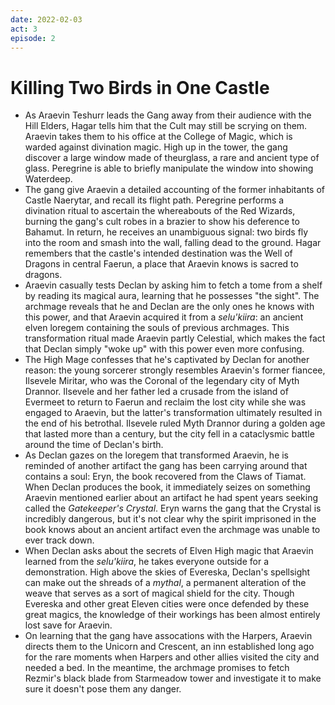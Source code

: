 ```yaml
---
date: 2022-02-03
act: 3
episode: 2 
---
```

# Killing Two Birds in One Castle
- As Araevin Teshurr leads the Gang away from their audience with the Hill Elders, Hagar tells him that the Cult may still be scrying on them. Araevin takes them to his office at the College of Magic, which is warded against divination magic. High up in the tower, the gang discover a large window made of theurglass, a rare and ancient type of glass. Peregrine is able to briefly manipulate the window into showing Waterdeep.
- The gang give Araevin a detailed accounting of the former inhabitants of Castle Naerytar, and recall its flight path. Peregrine performs a divination ritual to ascertain the whereabouts of the Red Wizards, burning the gang's cult robes in a brazier to show his deference to Bahamut. In return, he receives an unambiguous signal: two birds fly into the room and smash into the wall, falling dead to the ground. Hagar remembers that the castle's intended destination was the Well of Dragons in central Faerun, a place that Araevin knows is sacred to dragons.
- Araevin casually tests Declan by asking him to fetch a tome from a shelf by reading its magical aura, learning that he possesses "the sight". The archmage reveals that he and Declan are the only ones he knows with this power, and that Araevin acquired it from a *selu'kiira*: an ancient elven loregem containing the souls of previous archmages. This transformation ritual made Araevin partly Celestial, which makes the fact that Declan simply "woke up" with this power even more confusing.
- The High Mage confesses that he's captivated by Declan for another reason: the young sorcerer strongly resembles Araevin's former fiancee, Ilsevele Miritar, who was the Coronal of the legendary city of Myth Drannor. Ilsevele and her father led a crusade from the island of Evermeet to return to Faerun and reclaim the lost city while she was engaged to Araevin, but the latter's transformation ultimately resulted in the end of his betrothal. Ilsevele ruled Myth Drannor during a golden age that lasted more than a century, but the city fell in a cataclysmic battle around the time of Declan's birth.
- As Declan gazes on the loregem that transformed Araevin, he is reminded of another artifact the gang has been carrying around that contains a soul: Eryn, the book recovered from the Claws of Tiamat. When Declan produces the book, it immediately seizes on something Araevin mentioned earlier about an artifact he had spent years seeking called the *Gatekeeper's Crystal*. Eryn warns the gang that the Crystal is incredibly dangerous, but it's not clear why the spirit imprisoned in the book knows about an ancient artifact even the archmage was unable to ever track down.
- When Declan asks about the secrets of Elven High magic that Araevin learned from the *selu'kiira*, he takes everyone outside for a demonstration. High above the skies of Evereska, Declan's spellsight can make out the shreads of a *mythal*, a permanent alteration of the weave that serves as a sort of magical shield for the city. Though Evereska and other great Eleven cities were once defended by these great magics, the knowledge of their workings has been almost entirely lost save for Araevin.
- On learning that the gang have assocations with the Harpers, Araevin directs them to the Unicorn and Crescent, an inn established long ago for the rare moments when Harpers and other allies visited the city and needed a bed. In the meantime, the archmage promises to fetch Rezmir's black blade from Starmeadow tower and investigate it to make sure it doesn't pose them any danger.
